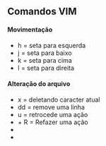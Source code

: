 ## Comandos VIM

#### Movimentação 
* h = seta para esquerda
* j = seta para baixo
* k = seta para cima
* l = seta para direita

#### Alteração do arquivo
* x = deletando caracter atual
* dd = remove uma linha
* u = retrocede uma ação
* <CRTL> + R = Refazer uma ação
*
*

